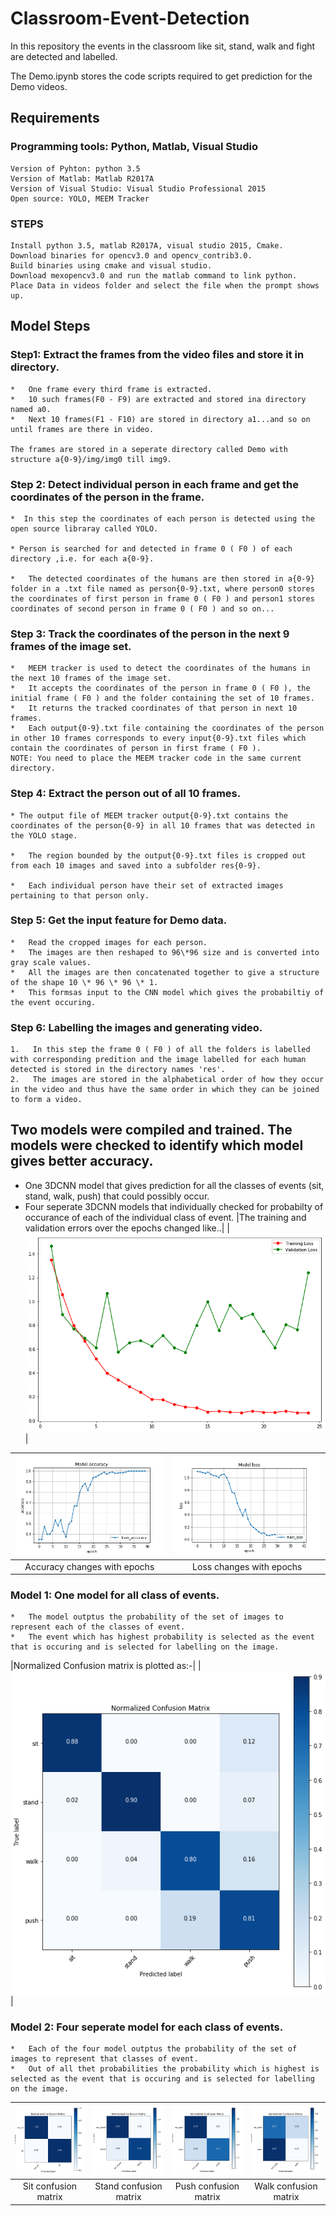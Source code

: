 # Classroom-Event-Detection
In this repository the events in the classroom like sit, stand, walk and fight are detected and labelled.

The Demo.ipynb stores the code scripts required to get prediction for the Demo videos.


## Requirements
### Programming tools: Python, Matlab, Visual Studio
	Version of Pyhton: python 3.5
	Version of Matlab: Matlab R2017A
	Version of Visual Studio: Visual Studio Professional 2015
	Open source: YOLO, MEEM Tracker
	
### STEPS
	Install python 3.5, matlab R2017A, visual studio 2015, Cmake.
	Download binaries for opencv3.0 and opencv_contrib3.0.
	Build binaries using cmake and visual studio.
	Download mexopencv3.0 and run the matlab command to link python.
	Place Data in videos folder and select the file when the prompt shows up.

## Model Steps
### Step1: Extract the frames from the video files and store it in directory.

	*   One frame every third frame is extracted.
	*   10 such frames(F0 - F9) are extracted and stored ina directory named a0.
	*   Next 10 frames(F1 - F10) are stored in directory a1...and so on until frames are there in video.

	The frames are stored in a seperate directory called Demo with structure a{0-9}/img/img0 till img9.

### Step 2: Detect individual person in each frame and get the coordinates of the person in the frame.

	*  In this step the coordinates of each person is detected using the open source libraray called YOLO.

	* Person is searched for and detected in frame 0 ( F0 ) of each directory ,i.e. for each a{0-9}.

	*   The detected coordinates of the humans are then stored in a{0-9} folder in a .txt file named as person{0-9}.txt, where person0 stores the coordinates of first person in frame 0 ( F0 ) and person1 stores coordinates of second person in frame 0 ( F0 ) and so on...

### Step 3: Track the coordinates of the person in the next 9 frames of the image set.

	*   MEEM tracker is used to detect the coordinates of the humans in the next 10 frames of the image set.
	*   It accepts the coordinates of the person in frame 0 ( F0 ), the initial frame ( F0 ) and the folder containing the set of 10 frames.
	*   It returns the tracked coordinates of that person in next 10 frames.
	*   Each output{0-9}.txt file containing the coordinates of the person in other 10 frames corresponds to every input{0-9}.txt files which contain the coordinates of person in first frame ( F0 ).
	NOTE: You need to place the MEEM tracker code in the same current directory.

### Step 4: Extract the person out of all 10 frames.

	* The output file of MEEM tracker output{0-9}.txt contains the coordinates of the person{0-9} in all 10 frames that was detected in the YOLO stage.   

	*   The region bounded by the output{0-9}.txt files is cropped out from each 10 images and saved into a subfolder res{0-9}.

	*   Each individual person have their set of extracted images pertaining to that person only.

### Step 5: Get the input feature for Demo data.


	*   Read the cropped images for each person. 
	*   The images are then reshaped to 96\*96 size and is converted into gray scale values.
	*   All the images are then concatenated together to give a structure of the shape 10 \* 96 \* 96 \* 1.
	*   This formsas input to the CNN model which gives the probabiltiy of the event occuring.

### Step 6: Labelling the images and generating video.


	1.   In this step the frame 0 ( F0 ) of all the folders is labelled with corresponding predition and the image labelled for each human detected is stored in the directory names 'res'.
	2.   The images are stored in the alphabetical order of how they occur in the video and thus have the same order in which they can be joined to form a video.
	
## Two models were compiled and trained. The models were checked to identify which model gives better accuracy.

*   One 3DCNN model that gives prediction for all the classes of events (sit, stand, walk, push) that could possibly occur.
*   Four seperate 3DCNN models that individually checked for probabilty of occurance of each of the individual class of event.
|The training and validation errors over the epochs changed like..|
|![Training and Validation Losses][tv-loss]|

|![accuracy][acc]|![loss][ls]|
|:---:|:---:|
|Accuracy changes with epochs|Loss changes with epochs|

### Model 1: One model for all class of events.

	*   The model outptus the probability of the set of images to represent each of the classes of event.
	*   The event which has highest probability is selected as the event that is occuring and is selected for labelling on the image.
|Normalized Confusion matrix is plotted as:-|
|![confusion][conf]|


### Model 2: Four seperate model for each class of events.


	*   Each of the four model outptus the probability of the set of images to represent that classes of event.
	*   Out of all thet probabilities the probability which is highest is selected as the event that is occuring and is selected for labelling on the image.
|![confusion1][conf1]|![confusion2][conf2]|![confusion3][conf3]|![confusion4][conf4]|
|:---:|:---:|:---:|:---:|
|Sit confusion matrix|Stand confusion matrix|Push confusion matrix|Walk confusion matrix|




<!--Images-->
[tv-loss]: misc/images/Training_and_validation_losses.png "Losses"
[acc]:misc/images/accuracy.png "Accuracy"
[ls]:misc/images/loss.png "Loss"
[conf]:misc/images/Confusion_matrix.png "conf"
[conf1]:misc/images/sit_confusion_matrix.png "conf1"
[conf2]:misc/images/stand_confusion_matrix.png "conf2"
[conf3]:misc/images/push_confusion_matrix.png "conf3"
[conf4]:misc/images/walk_confusion_matrix.png "conf4"
